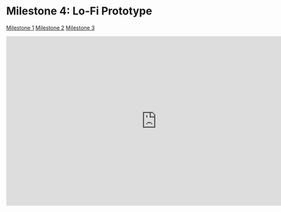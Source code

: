 # Milestone 4: Lo-Fi Prototype

[Milestone 1](https://irezystible.github.io/620project/Milestone1)
[Milestone 2](https://irezystible.github.io/620project/Milestone2)
[Milestone 3](https://irezystible.github.io/620project/Milestone3)

<iframe style="border: none;" width="800" height="450" src="https://www.figma.com/embed?embed_host=share&url=https%3A%2F%2Fwww.figma.com%2Ffile%2FJ2jEOUF4xTHsIh4KchPEfO%2FMath-wizard-e%3Fnode-id%3D0%253A1" allowfullscreen></iframe>
